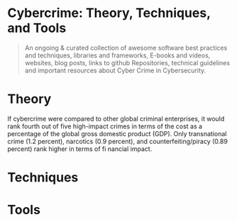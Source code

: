# Cybercrime: Theory, Techniques, and Tools

> An ongoing & curated collection of awesome software best practices and techniques, libraries and frameworks, E-books and videos, websites, blog posts, links to github Repositories, technical guidelines and important resources about Cyber Crime in Cybersecurity.

# Theory

If cybercrime were compared to other global criminal enterprises, it would rank fourth out of five high-impact crimes in terms of the cost as a percentage of the global gross domestic product (GDP). Only transnational
crime (1.2 percent), narcotics (0.9 percent), and counterfeiting/piracy (0.89 percent) rank higher in terms of fi nancial impact.


# Techniques


# Tools
